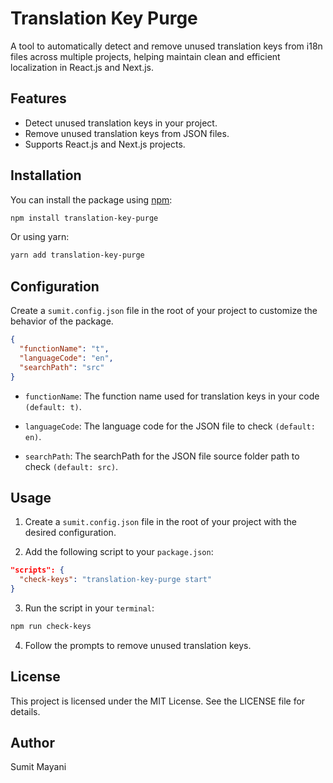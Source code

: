 # Translation Key Purge

A tool to automatically detect and remove unused translation keys from i18n files across multiple projects, helping maintain clean and efficient localization in React.js and Next.js.

## Features

- Detect unused translation keys in your project.
- Remove unused translation keys from JSON files.
- Supports React.js and Next.js projects.

## Installation

You can install the package using [npm](https://docs.npmjs.com/cli/v8/commands/npm-install):

```bash
npm install translation-key-purge
```

Or using yarn:

```bash
yarn add translation-key-purge
```

## Configuration

Create a `sumit.config.json` file in the root of your project to customize the behavior of the package.

```json
{
  "functionName": "t",
  "languageCode": "en",
  "searchPath": "src"
}
```

- `functionName`: The function name used for translation keys in your code `(default: t)`.

- `languageCode`: The language code for the JSON file to check `(default: en)`.

- `searchPath`: The searchPath for the JSON file source folder path to check `(default: src)`.

## Usage

1. Create a `sumit.config.json` file in the root of your project with the desired configuration.

2. Add the following script to your `package.json`:

```json
"scripts": {
  "check-keys": "translation-key-purge start"
}
```

3. Run the script in your `terminal`:

```bash
npm run check-keys
```

4. Follow the prompts to remove unused translation keys.

## License

This project is licensed under the MIT License. See the LICENSE file for details.

## Author

Sumit Mayani
